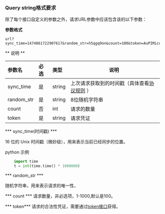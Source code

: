 ### Query string格式要求

除了每个接口自定义的参数之外，请求URL参数中应该包含该的以下参数：

 **参数格式**

```
url?sync_time=1474861722907617&random_str=h5qgq9on&count=100&token=AuPIMicoJZ2PknHwFxHil6zDKyiX2hn9qk5c4GA6kENz4saTTiGvEoq4wlYXP7WX
```

** 说明 **

|参数名|必选|类型|说明|
|:----    |:---|:----- |-----   |
|sync_time |是  |string |上次请求获取到的时间戳（具体查看[协议规则](http://doc.shuabeiapp.com/index.php?s=/1&page_id=2) ）  |
|random_str     |是  |string | 8位随机字符串    |
|count     |否  |int | 请求的数量    |
|token     |是  |string | 请求凭证   |


*** sync_time(时间戳) ***

16 位的 Unix 时间戳（微妙级），用来表示当前已经同步的位置。

python 示例

``` python
    import time
    t = int(time.time() * 1000000)
```

*** random_str ***

随机字符串，用来表示请求的唯一性，

*** count ***
请求数量，非必选项，1-1000,默认是100。

*** token***
请求的合法性凭证，需要通过[token接口](http://doc.shuabeiapp.com/index.php?s=/1&page_id=4)获得。